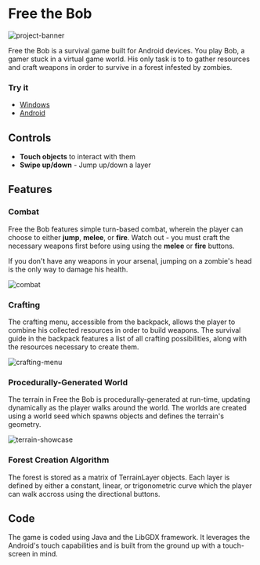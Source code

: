Free the Bob
========

![project-banner](http://cs.mcgill.ca/~jlucui/free_the_bob/FreeTheBob_Banner_Old.png)

Free the Bob is a survival game built for Android devices. You play Bob, a gamer stuck in a virtual game world. His only task is to
to gather resources and craft weapons in order to survive in a forest infested by zombies. 

### Try it
  * [Windows](http://cs.mcgill.ca/~jlucui/free_the_bob/FreeTheBob.jar)
  * [Android](http://cs.mcgill.ca/~jlucui/free_the_bob/survivor-android.apk)
  
Controls
-----
  * <strong>Touch objects</strong> to interact with them
  * <strong>Swipe up/down</strong> - Jump up/down a layer
  
Features
-----

### Combat
Free the Bob features simple turn-based combat, wherein the player can choose
to either <b>jump</b>, <b>melee</b>, or <b>fire</b>. Watch out - you
must craft the necessary weapons first before using using the <b>melee</b> or
<b>fire</b> buttons.

If you don't have any weapons in your arsenal, jumping on a zombie's head
is the only way to damage his health.

![combat](http://cs.mcgill.ca/~jlucui/free_the_bob/FreeTheBob_Gameplay_01.png)

### Crafting
The crafting menu, accessible from the backpack, allows the player to combine
his collected resources in order to build weapons. The survival guide in the
backpack features a list of all crafting possibilities, along with the resources
necessary to create them.

![crafting-menu](http://cs.mcgill.ca/~jlucui/free_the_bob/FreeTheBob_Menus_03.png)
  
### Procedurally-Generated World

The terrain in Free the Bob is procedurally-generated at run-time, updating dynamically as the player walks around the world.
The worlds are created using a world seed which spawns objects and defines the terrain's geometry.  

![terrain-showcase](http://cs.mcgill.ca/~jlucui/free_the_bob/FreeTheBob_Gameplay_02.png)

### Forest Creation Algorithm

The forest is stored as a matrix of TerrainLayer objects. Each layer is defined by either a constant, linear, or trigonometric
curve which the player can walk accross using the directional buttons.

Code
-----

The game is coded using Java and the LibGDX framework. It leverages the Android's touch capabilities and is built from the
ground up with a touch-screen in mind.
